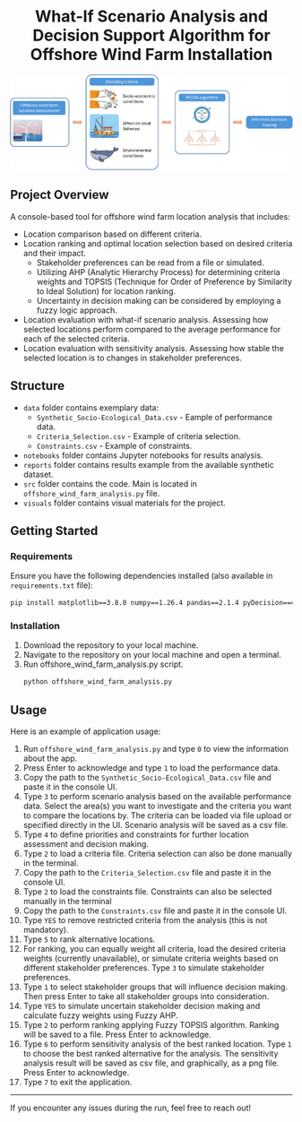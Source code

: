 <h1 align="center">What-If Scenario Analysis and Decision Support Algorithm for Offshore Wind Farm Installation</h1>
<p align="center">
   <img src="visuals/task_overview.png" alt="Project Illustration" width="800" height="auto">
</p>

## Project Overview
A console-based tool for offshore wind farm location analysis that includes:
- Location comparison based on different criteria.
- Location ranking and optimal location selection based on desired criteria and their impact.
   - Stakeholder preferences can be read from a file or simulated.
   - Utilizing AHP (Analytic Hierarchy Process) for determining criteria weights and TOPSIS (Technique for Order of Preference by Similarity to Ideal Solution) for location ranking.
   - Uncertainty in decision making can be considered by employing a fuzzy logic approach.
- Location evaluation with what-if scenario analysis. Assessing how selected locations perform compared to the average performance for each of the selected criteria.
- Location evaluation with sensitivity analysis. Assessing how stable the selected location is to changes in stakeholder preferences.

## Structure
- `data` folder contains exemplary data:
   - `Synthetic_Socio-Ecological_Data.csv` - Eample of performance data.
   - `Criteria_Selection.csv` - Example of criteria selection.
   - `Constraints.csv` - Example of constraints.
- `notebooks` folder contains Jupyter notebooks for results analysis.
- `reports` folder contains results example from the available synthetic dataset.
- `src` folder contains the code. Main is located in `offshore_wind_farm_analysis.py` file.
- `visuals` folder contains visual materials for the project.

## Getting Started

### Requirements
Ensure you have the following dependencies installed (also available in `requirements.txt` file):
```bash
pip install matplotlib==3.8.0 numpy==1.26.4 pandas==2.1.4 pyDecision==4.5.8
```

### Installation
1. Download the repository to your local machine.
2. Navigate to the repository on your local machine and open a terminal.
3. Run offshore_wind_farm_analysis.py script.
   ```bash
   python offshore_wind_farm_analysis.py
   ```

## Usage
Here is an example of application usage:
1. Run `offshore_wind_farm_analysis.py` and type `0` to view the information about the app.
2. Press Enter to acknowledge and type `1` to load the performance data.
3. Copy the path to the `Synthetic_Socio-Ecological_Data.csv` file and paste it in the console UI.
4. Type `3` to perform scenario analysis based on the available performance data. Select the area(s) you want to investigate and the criteria you want to compare the locations by. The criteria can be loaded via file upload or specified directly in the UI. Scenario analysis will be saved as a csv file.
5. Type `4` to define priorities and constraints for further location assessment and decision making. 
6. Type `2` to load a criteria file. Criteria selection can also be done manually in the terminal.
7. Copy the path to the `Criteria_Selection.csv` file and paste it in the console UI.
8. Type `2` to load the constraints file. Constraints can also be selected manually in the terminal
9. Copy the path to the `Constraints.csv` file and paste it in the console UI.
10. Type `YES` to remove restricted criteria from the analysis (this is not mandatory).
11. Type `5` to rank alternative locations.
12. For ranking, you can equally weight all criteria, load the desired criteria weights (currently unavailable), or simulate criteria weights based on different stakeholder preferences. Type `3` to simulate stakeholder preferences.
13. Type `1` to select stakeholder groups that will influence decision making. Then press Enter to take all stakeholder groups into consideration.
14. Type `YES` to simulate uncertain stakeholder decision making and calculate fuzzy weights using Fuzzy AHP.
15. Type `2` to perform ranking applying Fuzzy TOPSIS algorithm. Ranking will be saved to a file. Press Enter to acknowledge.
16. Type `6` to perform sensitivity analysis of the best ranked location. Type `1` to choose the best ranked alternative for the analysis. The sensitivity analysis result will be saved as csv file, and graphically, as a png file. Press Enter to acknowledge.
17. Type `7` to exit the application.

---

If you encounter any issues during the run, feel free to reach out!
